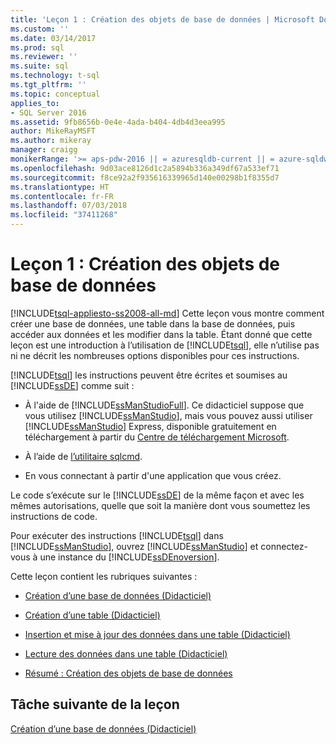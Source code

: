 ```yaml
---
title: 'Leçon 1 : Création des objets de base de données | Microsoft Docs'
ms.custom: ''
ms.date: 03/14/2017
ms.prod: sql
ms.reviewer: ''
ms.suite: sql
ms.technology: t-sql
ms.tgt_pltfrm: ''
ms.topic: conceptual
applies_to:
- SQL Server 2016
ms.assetid: 9fb8656b-0e4e-4ada-b404-4db4d3eea995
author: MikeRayMSFT
ms.author: mikeray
manager: craigg
monikerRange: '>= aps-pdw-2016 || = azuresqldb-current || = azure-sqldw-latest || >= sql-server-2016 || = sqlallproducts-allversions'
ms.openlocfilehash: 9d03ace8126d1c2a5894b336a349df67a533ef71
ms.sourcegitcommit: f8ce92a2f935616339965d140e00298b1f8355d7
ms.translationtype: HT
ms.contentlocale: fr-FR
ms.lasthandoff: 07/03/2018
ms.locfileid: "37411268"
---
```

# <a name="lesson-1-creating-database-objects"></a>Leçon 1 : Création des objets de base de données
[!INCLUDE[tsql-appliesto-ss2008-all-md](../includes/tsql-appliesto-ss2008-all-md.md)]
Cette leçon vous montre comment créer une base de données, une table dans la base de données, puis accéder aux données et les modifier dans la table. Étant donné que cette leçon est une introduction à l’utilisation de [!INCLUDE[tsql](../includes/tsql-md.md)], elle n’utilise pas ni ne décrit les nombreuses options disponibles pour ces instructions.  
  
[!INCLUDE[tsql](../includes/tsql-md.md)] les instructions peuvent être écrites et soumises au [!INCLUDE[ssDE](../includes/ssde-md.md)] comme suit :  
  
-   À l'aide de [!INCLUDE[ssManStudioFull](../includes/ssmanstudiofull-md.md)]. Ce didacticiel suppose que vous utilisez [!INCLUDE[ssManStudio](../includes/ssmanstudio-md.md)], mais vous pouvez aussi utiliser [!INCLUDE[ssManStudio](../includes/ssmanstudio-md.md)] Express, disponible gratuitement en téléchargement à partir du [Centre de téléchargement Microsoft](http://go.microsoft.com/fwlink/?linkid=67359).  
  
-   À l’aide de [l’utilitaire sqlcmd](../tools/sqlcmd-utility.md).  
  
-   En vous connectant à partir d'une application que vous créez.  
  
Le code s’exécute sur le [!INCLUDE[ssDE](../includes/ssde-md.md)] de la même façon et avec les mêmes autorisations, quelle que soit la manière dont vous soumettez les instructions de code.  
  
Pour exécuter des instructions [!INCLUDE[tsql](../includes/tsql-md.md)] dans [!INCLUDE[ssManStudio](../includes/ssmanstudio-md.md)], ouvrez [!INCLUDE[ssManStudio](../includes/ssmanstudio-md.md)] et connectez-vous à une instance du [!INCLUDE[ssDEnoversion](../includes/ssdenoversion-md.md)].  
  
Cette leçon contient les rubriques suivantes :  
  
-   [Création d’une base de données &#40;Didacticiel&#41;](../t-sql/lesson-1-1-creating-a-database.md)  
  
-   [Création d’une table &#40;Didacticiel&#41;](../t-sql/lesson-1-2-creating-a-table.md)  
  
-   [Insertion et mise à jour des données dans une table &#40;Didacticiel&#41;](../t-sql/lesson-1-3-inserting-and-updating-data-in-a-table.md)  
  
-   [Lecture des données dans une table &#40;Didacticiel&#41;](../t-sql/lesson-1-4-reading-the-data-in-a-table.md)  
  
-   [Résumé : Création des objets de base de données](../t-sql/lesson-1-5-summary-creating-database-objects.md)  
  
## <a name="next-task-in-lesson"></a>Tâche suivante de la leçon  
[Création d’une base de données &#40;Didacticiel&#41;](../t-sql/lesson-1-1-creating-a-database.md)  
  
  
  
